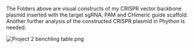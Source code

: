 The Folders above are visual constructs of my CRISPR vector backbone plasmid inserted with the target sgRNA, PAM and CHimeric guide scaffold. Another further analysis of the constructed CRISPR plasmid in Phython is needed.

<img src="blob:chrome-untrusted://media-app/499b423c-3e38-48d3-9896-4465259106bb" alt="Project 2 benchling table.png"/>











